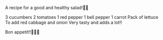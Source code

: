 A recipe for a good and healthy salad!🥗💚

3 cucumbers
2 tomatoes
1 red pepper
1 bell pepper
1 carrot
Pack of lettuce
To add red cabbage and onion
Very tasty and adds a lot!!

Bon appetit!!🥗🥙🥪
